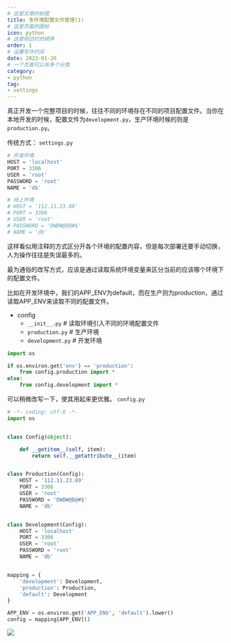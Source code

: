 ```yaml
---
# 这是文章的标题
title: 多环境配置文件管理(1)
# 这是页面的图标
icon: python
# 这是侧边栏的顺序
order: 1
# 设置写作时间
date: 2022-01-26
# 一个页面可以有多个分类
category:
- python
tag:
- settings
---
```


真正开发一个完整项目的时候，往往不同的环境存在不同的项目配置文件。当你在本地开发的时候，配置文件为`development.py`，生产环境时候的则是`production.py`。
<!--more-->
传统方式：
`settings.py`
```python
# 开发环境
HOST = 'localhost'
PORT = 3306
USER = 'root'
PASSWORD = 'root'
NAME = 'db'

# 线上环境
# HOST = '112.11.23.89'
# PORT = 3306
# USER = 'root'
# PASSWORD = 'DWDW@D@#$'
# NAME = 'db'
```

这样看似用注释的方式区分开各个环境的配置内容，但是每次部署还要手动切换，人为操作往往是失误最多的。

最为通俗的改写方式，应该是通过读取系统环境变量来区分当前的应该哪个环境下的配置文件。

比如在开发环境中，我们的APP_ENV为default，而在生产则为production，通过读取APP_ENV来读取不同的配置文件。
- config
    - `__init__.py`		# 读取环境引入不同的环境配置文件
    - `production.py`		# 生产环境
    - `development.py`   # 开发环境

```python
import os

if os.environ.get('env') == 'production':
    from config.production import *
else:
    from config.development import *
```


可以稍微改写一下，使其用起来更优雅。
`config.py`
```python
# -*- coding: utf-8 -*-
import os


class Config(object):

    def __getitem__(self, item):
        return self.__getattribute__(item)


class Production(Config):
    HOST = '112.11.23.89'
    PORT = 3306
    USER = 'root'
    PASSWORD = 'DWDW@D@#$'
    NAME = 'db'


class Development(Config):
    HOST = 'localhost'
    PORT = 3306
    USER = 'root'
    PASSWORD = 'root'
    NAME = 'db'


mapping = {
    'development': Development,
    'production': Production,
    'default': Development
}

APP_ENV = os.environ.get('APP_ENV', 'default').lower()
config = mapping[APP_ENV]()

```

![](https://miclon-job.oss-cn-hangzhou.aliyuncs.com/img/20220608082931.png)
